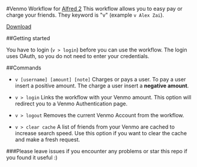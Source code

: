#Venmo Workflow for [Alfred 2](http://www.alfredapp.com/)
This workflow allows you to easy pay or charge your friends. They keyword is "v" (example ```v Alex Zai```).

[Download](https://github.com/azai91/alfred-venmo-workflow/releases)

<!-- ![inline](./assets/search.png) -->

##Getting started

You have to login (```v > login```) before you can use the workflow. The login uses OAuth, so you do not need to enter your credentials.

##Commands
- ```v [username] [amount] [note]```
Charges or pays a user. To pay a user insert a positive amount. The charge a user insert a **negative amount**.

- ```v > login```
Links the workflow with your Venmo amount. This option will redirect you to a Venmo Authentication page.

- ```v > logout```
Removes the current Venmo Account from the workflow.

- ```v > clear cache```
A list of friends from your Venmo are cached to increase search speed. Use this option if you want to clear the cache and make a fresh request.

<!-- ![inline](./assets/config.png) -->

###Please leave issues if you encounter any problems or star this repo if you found it useful :)
